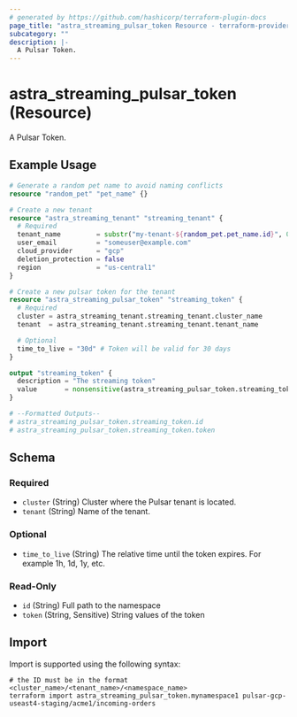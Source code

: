```yaml
---
# generated by https://github.com/hashicorp/terraform-plugin-docs
page_title: "astra_streaming_pulsar_token Resource - terraform-provider-astra"
subcategory: ""
description: |-
  A Pulsar Token.
---
```


# astra_streaming_pulsar_token (Resource)

A Pulsar Token.

## Example Usage

```terraform
# Generate a random pet name to avoid naming conflicts
resource "random_pet" "pet_name" {}

# Create a new tenant
resource "astra_streaming_tenant" "streaming_tenant" {
  # Required
  tenant_name         = substr("my-tenant-${random_pet.pet_name.id}", 0, 32)
  user_email          = "someuser@example.com"
  cloud_provider      = "gcp"
  deletion_protection = false
  region              = "us-central1"
}

# Create a new pulsar token for the tenant
resource "astra_streaming_pulsar_token" "streaming_token" {
  # Required
  cluster = astra_streaming_tenant.streaming_tenant.cluster_name
  tenant  = astra_streaming_tenant.streaming_tenant.tenant_name

  # Optional
  time_to_live = "30d" # Token will be valid for 30 days
}

output "streaming_token" {
  description = "The streaming token"
  value       = nonsensitive(astra_streaming_pulsar_token.streaming_token.token)
}

# --Formatted Outputs--
# astra_streaming_pulsar_token.streaming_token.id
# astra_streaming_pulsar_token.streaming_token.token
```

<!-- schema generated by tfplugindocs -->
## Schema

### Required

- `cluster` (String) Cluster where the Pulsar tenant is located.
- `tenant` (String) Name of the tenant.

### Optional

- `time_to_live` (String) The relative time until the token expires.  For example 1h, 1d, 1y, etc.

### Read-Only

- `id` (String) Full path to the namespace
- `token` (String, Sensitive) String values of the token

## Import

Import is supported using the following syntax:

```shell
# the ID must be in the format <cluster_name>/<tenant_name>/<namespace_name>
terraform import astra_streaming_pulsar_token.mynamespace1 pulsar-gcp-useast4-staging/acme1/incoming-orders
```
